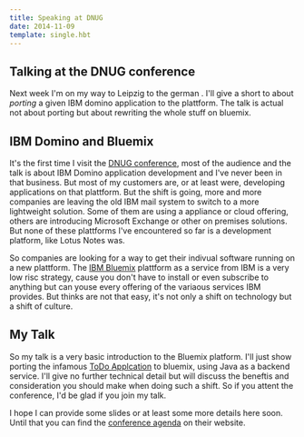 ```yaml
---
title: Speaking at DNUG
date: 2014-11-09
template: single.hbt
---
```

## Talking at the DNUG conference
Next week I'm on my way to Leipzig to the german . I'll give a short to about *porting* a given IBM domino application to the  plattform. The talk is actual not about porting but about rewriting the whole stuff on bluemix.

## IBM Domino and Bluemix
It's the first time I visit the [DNUG conference](http://www.dnug.de/Dnug/cms.nsf/id/41st-dnug-conference-november-2014-leipzig), most of the audience and the talk is about IBM Domino application development and I've never been in that business. But most of my customers are, or at least were, developing applications on that plattform. But the shift is going, more and more companies are leaving the old IBM mail system to switch to a more lightweight solution. Some of them are using a appliance or cloud offering, others are introducing Microsoft Exchange or other on premises solutions. But none of these plattforms I've encountered so far is a development platform, like Lotus Notes was. 

So companies are looking for a way to get their indivual software running on a new plattform. The [IBM Bluemix](http://www.bluemix.net) plattform as a service from IBM is a very low risc strategy, cause you don't have to install or even subscribe to anything but can youse every offering of the variaous services IBM provides. But thinks are not that easy, it's not only a shift on technology but a shift of culture.

## My Talk
So my talk is a very basic introduction to the Bluemix platform. I'll just show porting the infamous [ToDo Applcation](http://todomvc.com/) to  bluemix, using Java as a backend service. I'll give no further technical detail but will discuss the beneftis and consideration you should make when doing such a  shift. So if you attent the conference, I'd be glad if you join my talk.

I hope I can provide some slides or at least some more details here soon. Until that you can find the [conference agenda](http://www.dnug.de/Dnug/cms.nsf/id/41dnug-conference-agenda) on their website.
